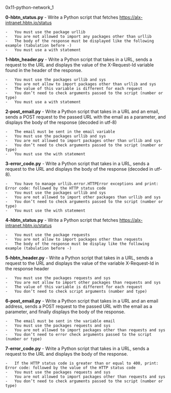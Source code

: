 0x11-python-network_1

**0-hbtn_status.py** - Write a Python script that fetches https://alx-intranet.hbtn.io/status

    -   You must use the package urllib
    -   You are not allowed to import any packages other than urllib
    -   The body of the response must be displayed like the following example (tabulation before -)
    -   You must use a with statement


**1-hbtn_header.py** - Write a Python script that takes in a URL, sends a request to the URL and displays the value of the X-Request-Id variable found in the header of the response.

    -   You must use the packages urllib and sys
    -   You are not allow to import packages other than urllib and sys
    -   The value of this variable is different for each request
    -   You don’t need to check arguments passed to the script (number or type)
    -   You must use a with statement


**2-post_email.py** - Write a Python script that takes in a URL and an email, sends a POST request to the passed URL with the email as a parameter, and displays the body of the response (decoded in utf-8)

    -   The email must be sent in the email variable
    -   You must use the packages urllib and sys
    -   You are not allowed to import packages other than urllib and sys
    -   You don’t need to check arguments passed to the script (number or type)
    -   You must use the with statement


**3-error_code.py** - Write a Python script that takes in a URL, sends a request to the URL and displays the body of the response (decoded in utf-8).

    -   You have to manage urllib.error.HTTPError exceptions and print: Error code: followed by the HTTP status code
    -   You must use the packages urllib and sys
    -   You are not allowed to import other packages than urllib and sys
    -   You don’t need to check arguments passed to the script (number or type)
    -   You must use the with statement


**4-hbtn_status.py** - Write a Python script that fetches https://alx-intranet.hbtn.io/status

    -   You must use the package requests
    -   You are not allow to import packages other than requests
    -   The body of the response must be display like the following example (tabulation before -)


**5-hbtn_header.py** - Write a Python script that takes in a URL, sends a request to the URL and displays the value of the variable X-Request-Id in the response header

    -   You must use the packages requests and sys
    -   You are not allow to import other packages than requests and sys
    -   The value of this variable is different for each request
    -   You don’t need to check script arguments (number and type)


**6-post_email.py** - Write a Python script that takes in a URL and an email address, sends a POST request to the passed URL with the email as a parameter, and finally displays the body of the response.

    -   The email must be sent in the variable email
    -   You must use the packages requests and sys
    -   You are not allowed to import packages other than requests and sys
    -   You don’t need to error check arguments passed to the script (number or type)


**7-error_code.py** - Write a Python script that takes in a URL, sends a request to the URL and displays the body of the response.

    -   If the HTTP status code is greater than or equal to 400, print: Error code: followed by the value of the HTTP status code
    -   You must use the packages requests and sys
    -   You are not allowed to import packages other than requests and sys
    -   You don’t need to check arguments passed to the script (number or type)

